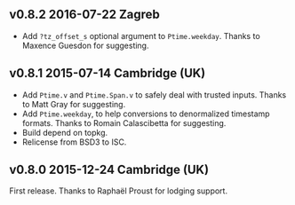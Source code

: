 v0.8.2 2016-07-22 Zagreb
------------------------

* Add `?tz_offset_s` optional argument to `Ptime.weekday`. Thanks
  to Maxence Guesdon for suggesting.

v0.8.1 2015-07-14 Cambridge (UK)
--------------------------------

* Add `Ptime.v` and `Ptime.Span.v` to safely deal with trusted
  inputs. Thanks to Matt Gray for suggesting.
* Add `Ptime.weekday`, to help conversions to denormalized
  timestamp formats. Thanks to Romain Calascibetta for suggesting.
* Build depend on topkg.
* Relicense from BSD3 to ISC.

v0.8.0 2015-12-24 Cambridge (UK)
--------------------------------

First release. Thanks to Raphaël Proust for lodging support.
